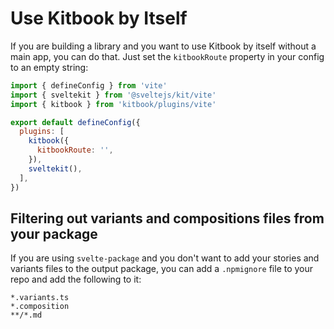 # Use Kitbook by Itself

If you are building a library and you want to use Kitbook by itself without a main app, you can do that. Just set the `kitbookRoute` property in your config to an empty string:

```js twoslash title="vite.config.js" {8}
import { defineConfig } from 'vite'
import { sveltekit } from '@sveltejs/kit/vite'
import { kitbook } from 'kitbook/plugins/vite'

export default defineConfig({
  plugins: [
    kitbook({
      kitbookRoute: '',
    }),
    sveltekit(),
  ],
})
```

## Filtering out variants and compositions files from your package

If you are using `svelte-package` and you don't want to add your stories and variants files to the output package, you can add a `.npmignore` file to your repo and add the following to it:

```
*.variants.ts
*.composition
**/*.md
```


